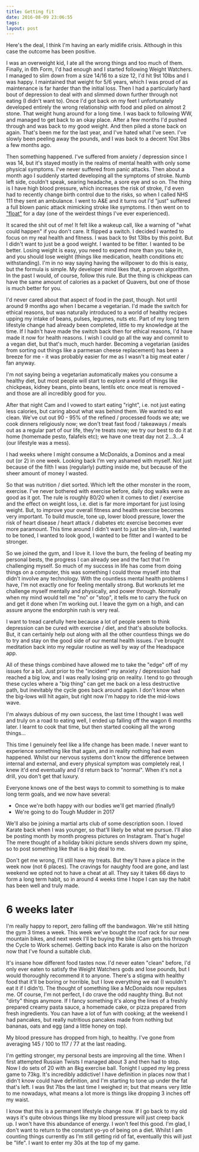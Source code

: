 ```yaml
---
title: Getting fit
date: 2016-08-09 23:06:55 
tags: 
layout: post
---
```


Here's the deal, I think I'm having an early midlife crisis. Although in this case the outcome has been positive. 

I was an overweight kid, I ate all the wrong things and too much of them. Finally, in 6th Form, I'd had enough and I started following Weight Watchers. I managed to slim down from a size 14/16 to a size 12, I'd hit 9st 10lbs and I was happy. I maintained that weight for 5/6 years, which I was proud of as maintenance is far harder than the initial loss. Then I had a particularly hard bout of depression to deal with and slimmed down further through not eating (I didn't want to). Once I'd got back on my feet I unfortunately developed entirely the wrong relationship with food and piled on almost 2 stone. That weight hung around for a long time. I was back to following WW, and managed to get back to an okay place. After a few months I'd pushed through and was back to my good weight. And then piled a stone back on again. That's been me for the last year, and I've hated what I've seen. I've slowly been peeling away the pounds, and I was back to a decent 10st 3lbs a few months ago. 

Then something happened. I've suffered from anxiety / depression since I was 14, but it's stayed mostly in the realms of mental health with only some physical symptoms. I've never suffered from panic attacks. Then about a month ago I suddenly started developing all the symptoms of stroke. Numb left side, couldn't speak, searing headache, a sore eye and so on. The thing is I have high blood pressure, which increases the risk of stroke, I'd even had to recently change birth control due to the risks, so when I called NHS 111 they sent an ambulance. I went to A&E and it turns out I'd "just" suffered a full blown panic attack mimicking stroke like symptoms. I then went on to ["float"](http://mentalhealthtalk.info/2011/05/08/floating-anxiet/) for a day (one of the weirdest things I've ever experienced).  

It scared the shit out of me! It felt like a wakeup call, like a warning of "what could happen" if you don't care. It flipped a switch. I decided I wanted to focus on my real health and fitness. I was back to 9st 13lbs by this point. But I didn't want to just be a good weight. I wanted to be fitter. I wanted to be better. Losing weight is easy, you need to expend more than you take in, and you should lose weight (things like medication, health conditions etc withstanding). I'm in no way saying having the willpower to do this is easy, but the formula is simple. My developer mind likes that, a proven algorithm. In the past I would, of course, follow this rule. But the thing is chickpeas can have the same amount of calories as a packet of Quavers, but one of those is much better for you. 

I'd never cared about that aspect of food in the past, though. Not until around 9 months ago when I became a vegetarian. I'd made the switch for ethical reasons, but was naturally introduced to a world of healthy recipes upping my intake of beans, pulses, legumes, nuts etc. Part of my long term lifestyle change had already been completed, little to my knowledge at the time. If I hadn't have made the switch back then for ethical reasons, I'd have made it now for health reasons. I wish I could go all the way and commit to a vegan diet, but that's much, much harder. Becoming a vegetarian (asides from sorting out things like a parmesan cheese replacement) has been a breeze for me - it was probably easier for me as I wasn't a big meat eater / fan anyway. 

I'm not saying being a vegetarian automatically makes you consume a healthy diet, but most people will start to explore a world of things like chickpeas, kidney beans, pinto beans, lentils etc once meat is removed - and those are all incredibly good for you. 

After that night Cam and I vowed to start eating "right", i.e. not just eating less calories, but caring about what was behind them. We wanted to eat clean. We've cut out 90 - 95% of the refined / processed foods we ate; we cook dinners religiously now; we don't treat fast food / takeaways / meals out as a regular part of our life, they're treats now; we try our best to do it at home (homemade pesto, falafels etc); we have one treat day not 2...3...4 (our lifestyle was a mess).

I had weeks where I might consume a McDonalds, a Dominos and a meal out (or 2) in one week. Looking back I'm very ashamed with myself. Not just because of the filth I was (regularly) putting inside me, but because of the sheer amount of money I wasted. 

So that was nutrition / diet sorted. Which left the other monster in the room, exercise. I've never bothered with exercise before, daily dog walks were as good as it got. The rule is roughly 80/20 when it comes to diet / exercise and the effect on weight loss, i.e. diet is far more important for just losing weight. But, to improve your overall fitness and health exercise becomes very important. To build muscle, tone up, lower blood pressure, lower the risk of heart disease / heart attack / diabetes etc exercise becomes ever more paramount. This time around I didn't want to just be slim-ish, I wanted to be toned, I wanted to look good, I wanted to be fitter and I wanted to be stronger. 

So we joined the gym, and I love it. I love the burn, the feeling of beating my personal bests, the progress I can already see and the fact that I'm challenging myself. So much of my success in life has come from doing things on a computer, this was something I could throw myself into that didn't involve any technology. With the countless mental health problems I have, I'm not exactly one for feeling mentally strong. But workouts let me challenge myself mentally and physically, and power through. Normally when my mind would tell me "no" or "stop", it tells me to carry the fuck on and get it done when I'm working out. I leave the gym on a high, and can assure anyone the endorphin rush is very real.

I want to tread carefully here because a lot of people seem to think depression can be cured with exercise / diet, and that's absolute bollocks. But, it can certainly help out along with all the other countless things we do to try and stay on the good side of our mental health issues. I've brought meditation back into my regular routine as well by way of the Headspace app. 

All of these things combined have allowed me to take the "edge" off of my issues for a bit. Just prior to the "incident" my anxiety / depression had reached a big low, and I was really losing grip on reality. I tend to go through these cycles where a "big thing" can get me back on a less destructive path, but inevitably the cycle goes back around again. I don't know when the big-lows will hit again, but right now I'm happy to ride the mid-lows wave.  

I'm always dubious of my own success, the last time I thought I was well and truly on a road to eating well, I ended up falling off the wagon 6 months later. I learnt to cook that time, but then started cooking all the wrong things...

This time I genuinely feel like a life change has been made. I never want to experience something like that again, and in reality nothing had even happened. Whilst our nervous systems don't know the difference between internal and external, and every physical symptom was completely real, I knew it'd end eventually and I'd return back to "normal". When it's not a drill, you don't get that luxury.  

Everyone knows one of the best ways to commit to something is to make long term goals, and we now have several:

- Once we're both happy with our bodies we'll get married (finally!)
- We're going to do Tough Mudder in 2017

We'll also be joining a martial arts club of some description soon. I loved Karate back when I was younger, so that'll likely be what we pursue. I'll also be posting month by month progress pictures on Instagram. That's huge! The mere thought of a holiday bikini picture sends shivers down my spine, so to post something like that is a big deal to me.

Don't get me wrong, I'll still have my treats. But they'll have a place in the week now (not 6 places). The cravings for naughty food are gone, and last weekend we opted not to have a cheat at all. They say it takes 66 days to form a long term habit, so in around 4 weeks time I hope I can say the habit has been well and truly made. 

# 6 weeks later

I'm really happy to report, zero falling off the bandwagon. We're still hitting the gym 3 times a week. This week we've bought the roof rack for our new mountain bikes, and next week I'll be buying the bike (Cam gets his through the Cycle to Work scheme). Getting back into Karate is also on the horizon now that I've found a suitable club. 

It's insane how different food tastes now. I'd never eaten "clean" before, I'd only ever eaten to satisfy the Weight Watchers gods and lose pounds, but I would thoroughly recommend it to anyone. There's a stigma with healthy food that it'll be boring or horrible, but I love everything we eat (I wouldn't eat it if I didn't). The thought of something like a McDonalds now repulses me. Of course, I'm not perfect, I do crave the odd naughty thing. But not "dirty" things anymore. If I fancy something it's along the lines of a freshly prepared creamy pasta sauce, a homemade cake, or pizza prepared from fresh ingredients. You can have a lot of fun with cooking; at the weekend I had pancakes, but really nutritious pancakes made from nothing but bananas, oats and egg (and a little honey on top).   

My blood pressure has dropped from high, to healthy. I've gone from averaging 145 / 100 to 117 / 77 at the last reading. 

I'm getting stronger, my personal bests are improving all the time. When I first attempted Russian Twists I managed about 3 and then had to stop. Now I do sets of 20 with an 8kg exercise ball. Tonight I upped my leg press game to 73kg. It's incredibly addictive! I have definition in places now that I didn't know could have definition, and I'm starting to tone up under the fat that's left. I was 9st 7lbs the last time I weighed in; but that means very little to me nowadays, what means a lot more is things like dropping 3 inches off my waist. 

I know that this is a permanent lifestyle change now. If I go back to my old ways it's quite obvious things like my blood pressure will just creep back up. I won't have this abundance of energy. I won't feel this good. I'm glad, I don't want to return to the constant yo-yo of being on a diet. Whilst I am counting things currently as I'm still getting rid of fat, eventually this will just be "life". I want to enter my 30s at the top of my game.
